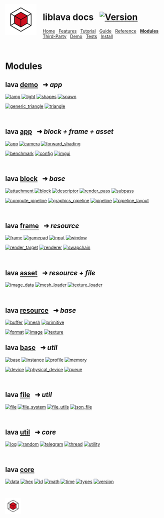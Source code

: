 <a href="https://git.io/liblava"><img align="left" src="../res/doc/liblava_logo_200px.png" width="100" style="margin:0px 20px 0px 0px"></a>

# liblava docs &nbsp; [![Version](https://img.shields.io/badge/Version-0.7.1-blue)](https://git.io/liblava)

[Home](README.md) &nbsp; [Features](Features.md) &nbsp; [Tutorial](Tutorial.md) &nbsp; [Guide](Guide.md) &nbsp; [Reference](Reference.md) &nbsp; **[Modules](Modules.md)** &nbsp; [Third-Party](Third-Party.md) &nbsp; [Demo](Demo.md) &nbsp; [Tests](Tests.md) &nbsp; [Install](Install.md)

<br />

# Modules

## lava [demo](../liblava-demo) &nbsp; ➜ *app*

[![lamp](https://img.shields.io/badge/lava-lamp-brightgreen.svg)](../liblava-demo/lamp.cpp) [![light](https://img.shields.io/badge/lava-light-brightgreen.svg)](../liblava-demo/light.cpp) [![shapes](https://img.shields.io/badge/lava-shapes-brightgreen.svg)](../liblava-demo/shapes.cpp) [![spawn](https://img.shields.io/badge/lava-spawn-brightgreen.svg)](../liblava-demo/spawn.cpp)

[![generic_triangle](https://img.shields.io/badge/lava-generic_triangle-brightgreen.svg)](../liblava-demo/generic_triangle.cpp) [![triangle](https://img.shields.io/badge/lava-triangle-brightgreen.svg)](../liblava-demo/triangle.cpp)

<br />

## lava [app](../liblava/app) &nbsp; ➜ *block + frame + asset*

[![app](https://img.shields.io/badge/lava-app-brightgreen.svg)](../liblava/app/app.hpp) [![camera](https://img.shields.io/badge/lava-camera-brightgreen.svg)](../liblava/app/camera.hpp) [![forward_shading](https://img.shields.io/badge/lava-forward_shading-brightgreen.svg)](../liblava/app/forward_shading.hpp)

[![benchmark](https://img.shields.io/badge/lava-benchmark-brightgreen.svg)](../liblava/app/benchmark.hpp) [![config](https://img.shields.io/badge/lava-config-brightgreen.svg)](../liblava/app/config.hpp) [![imgui](https://img.shields.io/badge/lava-imgui-brightgreen.svg)](../liblava/app/imgui.hpp)

<br />

## lava [block](../liblava/block) &nbsp; ➜ *base*

[![attachment](https://img.shields.io/badge/lava-attachment-red.svg)](../liblava/block/attachment.hpp) [![block](https://img.shields.io/badge/lava-block-red.svg)](../liblava/block/block.hpp) [![descriptor](https://img.shields.io/badge/lava-descriptor-red.svg)](../liblava/block/descriptor.hpp) [![render_pass](https://img.shields.io/badge/lava-render_pass-red.svg)](../liblava/block/render_pass.hpp) [![subpass](https://img.shields.io/badge/lava-subpass-red.svg)](../liblava/block/subpass.hpp)

[![compute_pipeline](https://img.shields.io/badge/lava-compute_pipeline-red.svg)](../liblava/block/compute_pipeline.hpp) [![graphics_pipeline](https://img.shields.io/badge/lava-graphics_pipeline-red.svg)](../liblava/block/graphics_pipeline.hpp) [![pipeline](https://img.shields.io/badge/lava-pipeline-red.svg)](../liblava/block/pipeline.hpp) [![pipeline_layout](https://img.shields.io/badge/lava-pipeline_layout-red.svg)](../liblava/block/pipeline_layout.hpp)

<br />

## lava [frame](../liblava/frame) &nbsp; ➜ *resource*

[![frame](https://img.shields.io/badge/lava-frame-red.svg)](../liblava/frame/frame.hpp) [![gamepad](https://img.shields.io/badge/lava-gamepad-red.svg)](../liblava/frame/gamepad.hpp) [![input](https://img.shields.io/badge/lava-input-red.svg)](../liblava/frame/input.hpp) [![window](https://img.shields.io/badge/lava-window-red.svg)](../liblava/frame/window.hpp)

[![render_target](https://img.shields.io/badge/lava-render_target-red.svg)](../liblava/frame/render_target.hpp) [![renderer](https://img.shields.io/badge/lava-renderer-red.svg)](../liblava/frame/renderer.hpp) [![swapchain](https://img.shields.io/badge/lava-swapchain-red.svg)](../liblava/frame/swapchain.hpp)

<br />

## lava [asset](../liblava/asset) &nbsp; ➜ *resource + file*

[![image_data](https://img.shields.io/badge/lava-image_data-red.svg)](../liblava/asset/image_data.hpp) [![mesh_loader](https://img.shields.io/badge/lava-mesh_loader-red.svg)](../liblava/asset/mesh_loader.hpp) [![texture_loader](https://img.shields.io/badge/lava-texture_loader-red.svg)](../liblava/asset/texture_loader.hpp)

<br />

## lava [resource](../liblava/resource) &nbsp; ➜ *base*

[![buffer](https://img.shields.io/badge/lava-buffer-yellowgreen.svg)](../liblava/resource/buffer.hpp) [![mesh](https://img.shields.io/badge/lava-mesh-yellowgreen.svg)](../liblava/resource/mesh.hpp) [![primitive](https://img.shields.io/badge/lava-primitive-yellowgreen.svg)](../liblava/resource/primitive.hpp)

[![format](https://img.shields.io/badge/lava-format-yellowgreen.svg)](../liblava/resource/format.hpp) [![image](https://img.shields.io/badge/lava-image-yellowgreen.svg)](../liblava/resource/image.hpp) [![texture](https://img.shields.io/badge/lava-texture-yellowgreen.svg)](../liblava/resource/texture.hpp)
<br />

## lava [base](../liblava/base) &nbsp; ➜ *util*

[![base](https://img.shields.io/badge/lava-base-yellowgreen.svg)](../liblava/base/base.hpp) [![instance](https://img.shields.io/badge/lava-instance-yellowgreen.svg)](../liblava/base/instance.hpp) [![profile](https://img.shields.io/badge/lava-profile-yellowgreen.svg)](../liblava/base/profile.hpp) [![memory](https://img.shields.io/badge/lava-memory-yellowgreen.svg)](../liblava/base/memory.hpp)

[![device](https://img.shields.io/badge/lava-device-yellowgreen.svg)](../liblava/base/device.hpp) [![physical_device](https://img.shields.io/badge/lava-physical_device-yellowgreen.svg)](../liblava/base/physical_device.hpp) [![queue](https://img.shields.io/badge/lava-queue-yellowgreen.svg)](../liblava/base/queue.hpp)

<br />

## lava [file](../liblava/file) &nbsp; ➜ *util*

[![file](https://img.shields.io/badge/lava-file-blue.svg)](../liblava/file/file.hpp) [![file_system](https://img.shields.io/badge/lava-file_system-blue.svg)](../liblava/file/file_system.hpp) [![file_utils](https://img.shields.io/badge/lava-file_utils-blue.svg)](../liblava/file/file_utils.hpp) [![json_file](https://img.shields.io/badge/lava-json_file-blue.svg)](../liblava/file/json_file.hpp)

<br />

## lava [util](../liblava/util) &nbsp; ➜ *core*

[![log](https://img.shields.io/badge/lava-log-blue.svg)](../liblava/util/log.hpp) [![random](https://img.shields.io/badge/lava-random-blue.svg)](../liblava/util/random.hpp) [![telegram](https://img.shields.io/badge/lava-telegram-blue.svg)](../liblava/util/telegram.hpp) [![thread](https://img.shields.io/badge/lava-thread-blue.svg)](../liblava/util/thread.hpp) [![utility](https://img.shields.io/badge/lava-utility-blue.svg)](../liblava/util/utility.hpp)

<br />

## lava [core](../liblava/core)

[![data](https://img.shields.io/badge/lava-data-blue.svg)](../liblava/core/data.hpp) [![hex](https://img.shields.io/badge/lava-hex-blue.svg)](../liblava/core/hex.hpp) [![id](https://img.shields.io/badge/lava-id-blue.svg)](../liblava/core/id.hpp) [![math](https://img.shields.io/badge/lava-math-blue.svg)](../liblava/core/math.hpp) [![time](https://img.shields.io/badge/lava-time-blue.svg)](../liblava/core/time.hpp) [![types](https://img.shields.io/badge/lava-types-blue.svg)](../liblava/core/types.hpp) [![version](https://img.shields.io/badge/lava-version-blue.svg)](../liblava/core/version.hpp)

<br />

<a href="https://git.io/liblava"><img src="../res/doc/liblava_logo_200px.png" width="50"></a>
